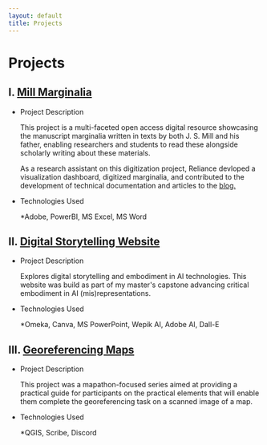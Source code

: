```yaml
---
layout: default
title: Projects
---
```


# Projects

## I. <a href="https://millmarginalia.org/">Mill Marginalia</a>
- Project Description
  <p>  This project is a multi-faceted open access digital resource showcasing the manuscript marginalia written in texts by both J. S. Mill and his father, enabling researchers and students to read these alongside scholarly writing about these materials.</p>
  <p> As a research assistant on this digitization project, Reliance devloped a visualization dashboard, digitized marginalia, and contributed to the development of technical documentation and articles to the <a href= "https://blog.millmarginalia.org/">blog.</a>
  </p>
  
- Technologies Used
  <p>*Adobe, PowerBI, MS Excel, MS Word</p>

## II. <a href="https://criticaldigitalliteracies.omeka.net/">Digital Storytelling Website</a>
- Project Description
    <p> Explores digital storytelling and embodiment in AI technologies. This website was build as part of my master's capstone advancing critical embodiment in AI (mis)representations.</p>
- Technologies Used
  <p>*Omeka, Canva, MS PowerPoint, Wepik AI, Adobe AI, Dall-E

## III. <a href="https://adhc.lib.ua.edu/mapathon-day-02-georeferencing-maps-in-qgis/">Georeferencing Maps</a>
- Project Description
    <p>This project was a mapathon-focused series aimed at providing a practical guide for participants on the practical elements that will enable them complete the georeferencing task on a scanned image of a map.</p>
- Technologies Used
    <p>*QGIS, Scribe, Discord</p>
